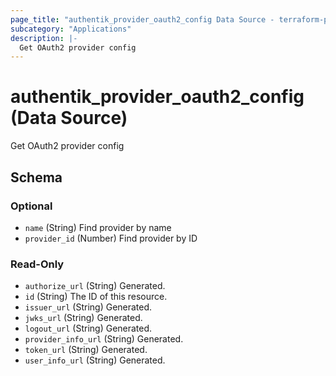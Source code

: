 ```yaml
---
page_title: "authentik_provider_oauth2_config Data Source - terraform-provider-authentik"
subcategory: "Applications"
description: |-
  Get OAuth2 provider config
---
```


# authentik_provider_oauth2_config (Data Source)

Get OAuth2 provider config



<!-- schema generated by tfplugindocs -->
## Schema

### Optional

- `name` (String) Find provider by name
- `provider_id` (Number) Find provider by ID

### Read-Only

- `authorize_url` (String) Generated.
- `id` (String) The ID of this resource.
- `issuer_url` (String) Generated.
- `jwks_url` (String) Generated.
- `logout_url` (String) Generated.
- `provider_info_url` (String) Generated.
- `token_url` (String) Generated.
- `user_info_url` (String) Generated.
